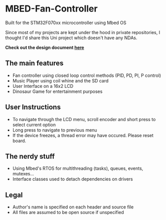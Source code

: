 # MBED-Fan-Controller
Built for the STM32F070xx microcontroller using Mbed OS

Since most of my projects are kept under the hood in private repositories, I thought I'd share this Uni project which doesn't have any NDAs.

**Check out the design document [here](https://github.com/WillPowellUk/MBED-Fan-Controller/blob/master/Fan%20Controller%20Design%20Documet%20-%20William%20Powell.pdf)**


## The main features
* Fan controller using closed loop control methods (PID, PD, PI, P control)
* Music Player using coil whine and the SD card
* User Interface on a 16x2 LCD
* Dinosaur Game for entertainment purposes

## User Instructions
* To navigate through the LCD menu, scroll encoder and short press to select current option
* Long press to navigate to previous menu
* If the device freezes, a thread error may have occured. Please reset board.

## The nerdy stuff
* Using Mbed's RTOS for multithreading (tasks), queues, events, mutexes...
* Interface classes used to detach dependencies on drivers

## Legal
* Author's name is specified on each header and source file
* All files are assumed to be open source if unspecified
